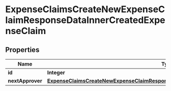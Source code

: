 

# ExpenseClaimsCreateNewExpenseClaimResponseDataInnerCreatedExpenseClaim


## Properties

| Name | Type | Description | Notes |
|------------ | ------------- | ------------- | -------------|
|**id** | **Integer** |  |  [optional] |
|**nextApprover** | [**ExpenseClaimsCreateNewExpenseClaimResponseDataInnerCreatedExpenseClaimNextApprover**](ExpenseClaimsCreateNewExpenseClaimResponseDataInnerCreatedExpenseClaimNextApprover.md) |  |  [optional] |



